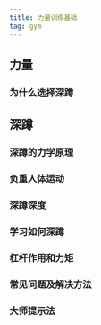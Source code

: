 ```yaml
---
title: 力量训练基础
tag: gym
---
```


## 力量

### 为什么选择深蹲

## 深蹲

### 深蹲的力学原理

### 负重人体运动

### 深蹲深度

### 学习如何深蹲

### 杠杆作用和力矩

### 常见问题及解决方法

### 大师提示法 
### 
### 
### 
